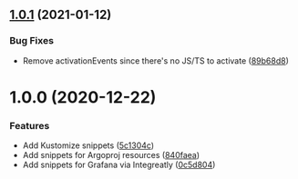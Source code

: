 ## [1.0.1](https://github.com/tumido/crd-snippets/compare/v1.0.0...v1.0.1) (2021-01-12)


### Bug Fixes

* Remove activationEvents since there's no JS/TS to activate ([89b68d8](https://github.com/tumido/crd-snippets/commit/89b68d8577d7a1cf080af2d049e26e7f16fb44ca))

# 1.0.0 (2020-12-22)


### Features

* Add Kustomize snippets ([5c1304c](https://github.com/tumido/crd-snippets/commit/5c1304ce513f45567c8e59ccb3f27061d09eb1ec))
* Add snippets for Argoproj resources ([840faea](https://github.com/tumido/crd-snippets/commit/840faeaf92a785ccf285ea8d87c86f6183dbc789))
* Add snippets for Grafana via Integreatly ([0c5d804](https://github.com/tumido/crd-snippets/commit/0c5d8049a316fb01944bbd69e6d1c3ccc380208d))
